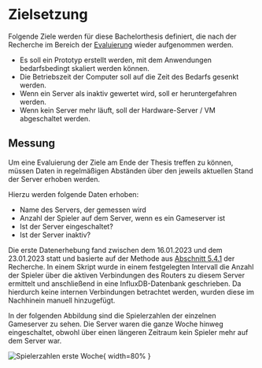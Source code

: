 # Zielsetzung

Folgende Ziele werden für diese Bachelorthesis definiert, die nach der Recherche im Bereich der [Evaluierung](#evaluierung) wieder aufgenommen werden.

- Es soll ein Prototyp erstellt werden, mit dem Anwendungen bedarfsbedingt skaliert werden können.
- Die Betriebszeit der Computer soll auf die Zeit des Bedarfs gesenkt werden.
- Wenn ein Server als inaktiv gewertet wird, soll er heruntergefahren werden.
- Wenn kein Server mehr läuft, soll der Hardware-Server / VM abgeschaltet werden.

## Messung

Um eine Evaluierung der Ziele am Ende der Thesis treffen zu können, müssen Daten in regelmäßigen Abständen über den jeweils aktuellen Stand der Server erhoben werden.

Hierzu werden folgende Daten erhoben:

- Name des Servers, der gemessen wird
- Anzahl der Spieler auf dem Server, wenn es ein Gameserver ist
- Ist der Server eingeschaltet?
- Ist der Server inaktiv?

Die erste Datenerhebung fand zwischen dem 16.01.2023 und dem 23.01.2023 statt und basierte auf der Methode aus [Abschnitt 5.4.1](#router) der Recherche. In einem Skript wurde in einem festgelegten Intervall die Anzahl der Spieler über die aktiven Verbindungen des Routers zu diesem Server ermittelt und anschließend in eine InfluxDB-Datenbank geschrieben. Da hierdurch keine internen Verbindungen betrachtet werden, wurden diese im Nachhinein manuell hinzugefügt.

In der folgenden Abbildung sind die Spielerzahlen der einzelnen Gameserver zu sehen.
Die Server waren die ganze Woche hinweg eingeschaltet, obwohl über einen längeren Zeitraum kein Spieler mehr auf dem Server war.

![Spielerzahlen erste Woche](./images/playercount-first-week.png){ width=80% }